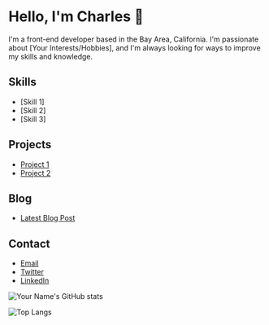 # Hello, I'm Charles 👋

I'm a front-end developer based in the Bay Area, California. I'm passionate about [Your Interests/Hobbies], and I'm always looking for ways to improve my skills and knowledge.

## Skills

- [Skill 1]
- [Skill 2]
- [Skill 3]

## Projects

- [Project 1](https://github.com/username/project1)
- [Project 2](https://github.com/username/project2)

## Blog

- [Latest Blog Post](https://yourblog.com/latest-post)

## Contact

- [Email](mailto:youremail@example.com)
- [Twitter](https://twitter.com/yourusername)
- [LinkedIn](https://linkedin.com/in/yourprofile)

![Your Name's GitHub stats](https://github-readme-stats.vercel.app/api?username=yourusername&show_icons=true)

![Top Langs](https://github-readme-stats.vercel.app/api/top-langs/?username=yourusername&layout=compact)

